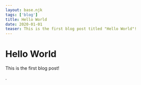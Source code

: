```yaml
---
layout: base.njk
tags: ['blog']
title: Hello World
date: 2020-01-01
teaser: This is the first blog post titled "Hello World"!
---
```


<h1>Hello World</h1>

<p>This is the first blog post!</p>.
